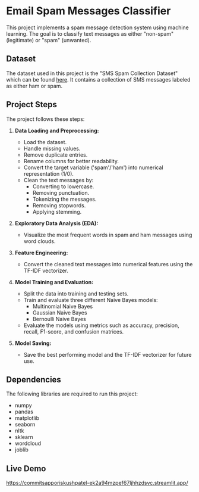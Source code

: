# Email Spam Messages Classifier
This project implements a spam message detection system using machine learning. The goal is to classify text messages as either "non-spam" (legitimate) or "spam" (unwanted).

## Dataset

The dataset used in this project is the "SMS Spam Collection Dataset" which can be found [here](https://archive.ics.uci.edu/ml/datasets/sms+spam+collection). It contains a collection of SMS messages labeled as either ham or spam.

## Project Steps

The project follows these steps:

1.  **Data Loading and Preprocessing:**
    *   Load the dataset.
    *   Handle missing values.
    *   Remove duplicate entries.
    *   Rename columns for better readability.
    *   Convert the target variable ('spam'/'ham') into numerical representation (1/0).
    *   Clean the text messages by:
        *   Converting to lowercase.
        *   Removing punctuation.
        *   Tokenizing the messages.
        *   Removing stopwords.
        *   Applying stemming.

2.  **Exploratory Data Analysis (EDA):**
    *   Visualize the most frequent words in spam and ham messages using word clouds.

3.  **Feature Engineering:**
    *   Convert the cleaned text messages into numerical features using the TF-IDF vectorizer.

4.  **Model Training and Evaluation:**
    *   Split the data into training and testing sets.
    *   Train and evaluate three different Naive Bayes models:
        *   Multinomial Naive Bayes
        *   Gaussian Naive Bayes
        *   Bernoulli Naive Bayes
    *   Evaluate the models using metrics such as accuracy, precision, recall, F1-score, and confusion matrices.

5.  **Model Saving:**
    *   Save the best performing model and the TF-IDF vectorizer for future use.

## Dependencies

The following libraries are required to run this project:

*   numpy
*   pandas
*   matplotlib
*   seaborn
*   nltk
*   sklearn
*   wordcloud
*   joblib
## Live Demo
https://commitsapporiskushpatel-ek2a94mzpef67ljhhzdsvc.streamlit.app/
